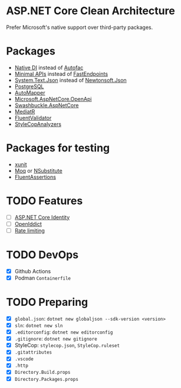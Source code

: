 # ASP.NET Core Clean Architecture

Prefer Microsoft's native support over third-party packages.

# Packages

- [Native DI](https://learn.microsoft.com/en-us/aspnet/core/fundamentals/dependency-injection?view=aspnetcore-8.0) instead of [Autofac](https://github.com/autofac/Autofac)
- [Minimal APIs](https://learn.microsoft.com/en-us/aspnet/core/tutorials/min-web-api?view=aspnetcore-8.0) instead of [FastEndpoints](https://github.com/FastEndpoints/FastEndpoints)
- [System.Text.Json](https://www.nuget.org/packages/System.Text.Json) instead of [Newtonsoft.Json](https://github.com/JamesNK/Newtonsoft.Json)
- [PostgreSQL](https://github.com/npgsql/efcore.pg)
- [AutoMapper](https://github.com/AutoMapper/AutoMapper)
- [Microsoft.AspNetCore.OpenApi](https://www.nuget.org/packages/Microsoft.AspNetCore.OpenApi)
- [Swashbuckle.AspNetCore](https://github.com/domaindrivendev/Swashbuckle.AspNetCore)
- [MediatR](https://github.com/jbogard/MediatR)
- [FluentValidator](https://github.com/FluentValidation/FluentValidation)
- [StyleCopAnalyzers](https://github.com/DotNetAnalyzers/StyleCopAnalyzers)

# Packages for testing

- [xunit](https://github.com/xunit/xunit)
- [Moq](https://github.com/devlooped/moq) or [NSubstitute](https://github.com/nsubstitute/NSubstitute)
- [FluentAssertions](https://github.com/fluentassertions/fluentassertions)

# TODO Features

- [ ] [ASP.NET Core Identity](https://learn.microsoft.com/en-us/aspnet/core/security/authentication/identity?view=aspnetcore-8.0)
- [ ] [OpenIddict](https://github.com/openiddict/openiddict-core)
- [ ] [Rate limiting](https://learn.microsoft.com/en-us/aspnet/core/performance/rate-limit?view=aspnetcore-8.0)

# TODO DevOps

- [x] Github Actions
- [x] Podman `Containerfile`

# TODO Preparing

- [x] `global.json`: `dotnet new globaljson --sdk-version <version>`
- [x] `sln`: `dotnet new sln`
- [x] `.editorconfig`: `dotnet new editorconfig`
- [x] `.gitignore`: `dotnet new gitignore`
- [x] StyleCop: `stylecop.json`, `StyleCop.ruleset`
- [x] `.gitattributes`
- [x] `.vscode`
- [x] `.http`
- [x] `Directory.Build.props`
- [x] `Directory.Packages.props`